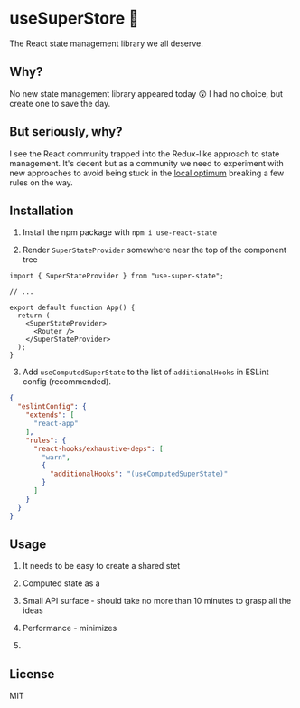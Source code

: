 # useSuperStore 🌟

The React state management library we all deserve. 

## Why?

No new state management library appeared today 😲 I had no choice, but create one to save the day. 

## But seriously, why?

I see the React community trapped into the Redux-like approach to state management. 
It's decent but as a community we need to experiment with new approaches to avoid being stuck in the 
[local optimum](https://en.wikipedia.org/wiki/Local_optimum) breaking a few rules on the way.

## Installation 

1. Install the npm package with `npm i use-react-state`

2. Render `SuperStateProvider` somewhere near the top of the component tree 
```tsx
import { SuperStateProvider } from "use-super-state";

// ...

export default function App() {
  return (
    <SuperStateProvider>
      <Router />
    </SuperStateProvider>
  );
} 
```
3. Add `useComputedSuperState` to the list of `additionalHooks` in ESLint config (recommended).
```json
{
  "eslintConfig": {
    "extends": [
      "react-app"
    ],
    "rules": {
      "react-hooks/exhaustive-deps": [
        "warn",
        {
          "additionalHooks": "(useComputedSuperState)"
        }
      ]
    }
  }
}
```

## Usage 

1. It needs to be easy to create a shared stet

2. Computed state as a 

3. Small API surface - should take no more than 10 minutes to grasp all the ideas
4. Performance - minimizes  
5. 


## License

MIT
